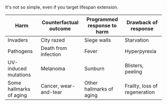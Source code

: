 It's not so simple, even if you target lifespan extension.

| **Harm**                | Counterfactual outcome | **Programmed response to harm** | Drawback of response          |
| ----------------------- | ---------------------- | ------------------------------- | ----------------------------- |
| Invaders                | City razed             | Siege walls                     | Starvation                    |
| Pathogens               | Death from infection   | Fever                           | Hyperpyrexia                  |
| UV-induced mutations    | Melanoma               | Sunburn                         | Blisters, peeling             |
| Some hallmarks of aging | Cancer, wear-and-tear  | Other hallmarks of aging        | Frailty, loss of regeneration |
